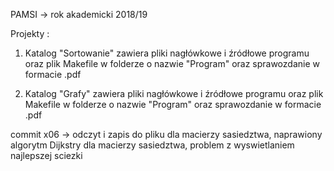 PAMSI -> rok akademicki 2018/19 

Projekty :

1. Katalog "Sortowanie" zawiera pliki nagłówkowe i źródłowe programu oraz plik Makefile w folderze o nazwie "Program" oraz sprawozdanie w formacie .pdf 

1. Katalog "Grafy" zawiera pliki nagłówkowe i źródłowe programu oraz plik Makefile w folderze o nazwie "Program" oraz sprawozdanie w formacie .pdf 

commit x06 -> odczyt i zapis do pliku dla macierzy sasiedztwa, naprawiony algorytm Dijkstry dla macierzy sasiedztwa, problem z wyswietlaniem najlepszej sciezki

